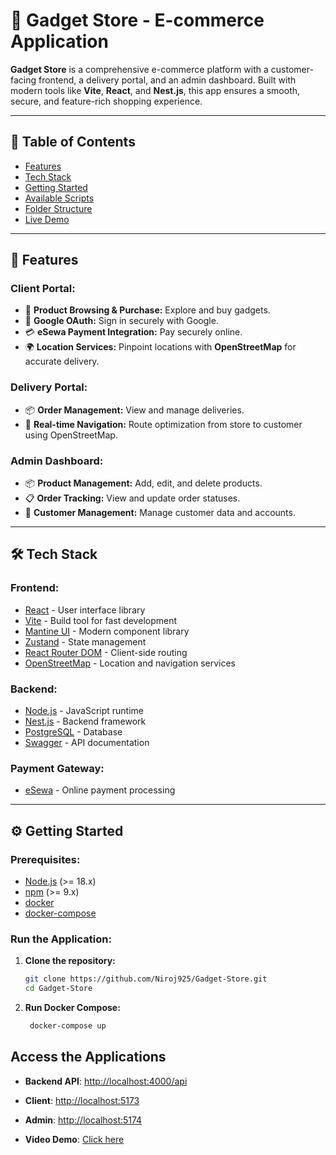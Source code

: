 # 📱 **Gadget Store - E-commerce Application**

**Gadget Store** is a comprehensive e-commerce platform with a customer-facing frontend, a delivery portal, and an admin dashboard. Built with modern tools like **Vite**, **React**, and **Nest.js**, this app ensures a smooth, secure, and feature-rich shopping experience.

---

## 📑 **Table of Contents**  

- [Features](#features)  
- [Tech Stack](#tech-stack)  
- [Getting Started](#getting-started)  
- [Available Scripts](#available-scripts)  
- [Folder Structure](#folder-structure)  
- [Live Demo](#live-demo)  

---

## 🚀 **Features**  

### **Client Portal:**  
- 🛒 **Product Browsing & Purchase:** Explore and buy gadgets.  
- 🔐 **Google OAuth:** Sign in securely with Google.  
- 💳 **eSewa Payment Integration:** Pay securely online.  
- 🌍 **Location Services:** Pinpoint locations with **OpenStreetMap** for accurate delivery.  

### **Delivery Portal:**  
- 📦 **Order Management:** View and manage deliveries.  
- 🧭 **Real-time Navigation:** Route optimization from store to customer using OpenStreetMap.  

### **Admin Dashboard:**  
- 📦 **Product Management:** Add, edit, and delete products.  
- 📋 **Order Tracking:** View and update order statuses.  
- 👥 **Customer Management:** Manage customer data and accounts.  

---

## 🛠️ **Tech Stack**  

### **Frontend:**  
- [React](https://reactjs.org/) - User interface library  
- [Vite](https://vitejs.dev/) - Build tool for fast development  
- [Mantine UI](https://mantine.dev/) - Modern component library  
- [Zustand](https://github.com/pmndrs/zustand) - State management  
- [React Router DOM](https://reactrouter.com/) - Client-side routing  
- [OpenStreetMap](https://www.openstreetmap.org/) - Location and navigation services  

### **Backend:**  
- [Node.js](https://nodejs.org/) - JavaScript runtime  
- [Nest.js](https://nestjs.com/) - Backend framework  
- [PostgreSQL](https://www.postgresql.org/) - Database  
- [Swagger](https://swagger.io/) - API documentation  

### **Payment Gateway:**  
- [eSewa](https://esewa.com.np/) - Online payment processing  

---

## ⚙️ **Getting Started**  

### **Prerequisites:**  
- [Node.js](https://nodejs.org/) (>= 18.x)  
- [npm](https://www.npmjs.com/) (>= 9.x)  
- [docker](https://docs.docker.com/get-docker/)
- [docker-compose](https://docs.docker.com/compose/install/)

### **Run the Application:**  
1. **Clone the repository:**  
   ```bash  
   git clone https://github.com/Niroj925/Gadget-Store.git  
   cd Gadget-Store

2. **Run Docker Compose:**
   ```bash
    docker-compose up

## **Access the Applications**

- **Backend API**: [http://localhost:4000/api](http://localhost:4000/api)
- **Client**: [http://localhost:5173](http://localhost:5173)
- **Admin**: [http://localhost:5174](http://localhost:5174)

- **Video Demo**: [Click here](https://drive.google.com/file/d/1MhgTaOLzyj62EhNnsp45HBuRLolzCDw-/view?usp=sharing)